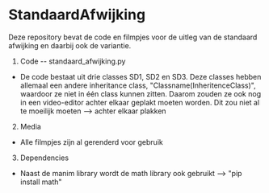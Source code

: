 # StandaardAfwijking
Deze repository bevat de code en filmpjes voor de uitleg van de standaard afwijking en daarbij ook de variantie.

1) Code -- standaard_afwijking.py
- De code bestaat uit drie classes SD1, SD2 en SD3. Deze classes hebben allemaal een andere inheritance class, "Classname(InheritenceClass)", waardoor ze niet in één class kunnen zitten. Daarom zouden ze ook nog in een video-editor achter elkaar geplakt moeten worden. Dit zou niet al te moeilijk moeten --> achter elkaar plakken

2) Media
- Alle filmpjes zijn al gerenderd voor gebruik

3) Dependencies
- Naast de manim library wordt de math library ook gebruikt
  --> "pip install math"
